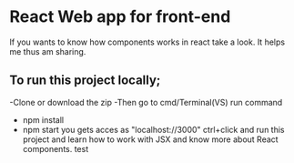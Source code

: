 # React Web app for front-end
If you wants to know how components works in react take a look. It helps me thus am sharing.

## To run this project locally;
-Clone or download the zip 
-Then go to cmd/Terminal(VS) run command
- npm install 
- npm start
you gets acces as "localhost://3000" ctrl+click and run this project and learn how to work with JSX and know more about React components.
test
